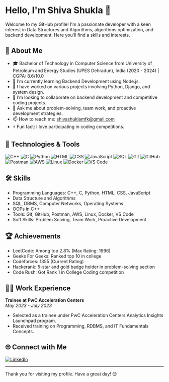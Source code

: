 # Hello, I'm Shiva Shukla 👋

Welcome to my GitHub profile! I'm a passionate developer with a keen interest in Data Structures and Algorithms, algorithms optimization, and backend development. Here you'll find a skills and interests.

## 📘 About Me

- 🎓 Bachelor of Technology in Computer Science from University of Petroleum and Energy Studies (UPES Dehradun), India (2020 - 2024) | CGPA: 8.6/10.0
- 🔭 I’m currently learning Backend Development using Node.js.
- 🔭 I have worked on various projects involving Python, Django, and system design.
- 👯 I’m looking to collaborate on backend development and competitive coding projects.
- 💬 Ask me about problem-solving, team work, and proactive development strategies.
- 📫 How to reach me: [shivashuklamfk@gmail.com](mailto:shivashuklamfk@gmail.com)
- ⚡ Fun fact: I love participating in coding competitions.

## 🔧 Technologies & Tools

![C++](https://img.shields.io/badge/-C++-333333?style=flat&logo=c%2B%2B)
![C](https://img.shields.io/badge/-C-333333?style=flat&logo=c)
![Python](https://img.shields.io/badge/-Python-333333?style=flat&logo=python)
![HTML](https://img.shields.io/badge/-HTML-333333?style=flat&logo=html5)
![CSS](https://img.shields.io/badge/-CSS-333333?style=flat&logo=css3)
![JavaScript](https://img.shields.io/badge/-JavaScript-333333?style=flat&logo=javascript)
![SQL](https://img.shields.io/badge/-SQL-333333?style=flat&logo=sqlite)
![Git](https://img.shields.io/badge/-Git-333333?style=flat&logo=git)
![GitHub](https://img.shields.io/badge/-GitHub-333333?style=flat&logo=github)
![Postman](https://img.shields.io/badge/-Postman-333333?style=flat&logo=postman)
![AWS](https://img.shields.io/badge/-AWS-333333?style=flat&logo=amazon-aws)
![Linux](https://img.shields.io/badge/-Linux-333333?style=flat&logo=linux)
![Docker](https://img.shields.io/badge/-Docker-333333?style=flat&logo=docker)
![VS Code](https://img.shields.io/badge/-VS%20Code-333333?style=flat&logo=visual-studio-code)

## 🛠 Skills

- Programming Languages: C++, C, Python, HTML, CSS, JavaScript
- Data Structure and Algorithms
- SQL, DBMS, Computer Networks, Operating Systems
- OOPs in C++
- Tools: Git, GitHub, Postman, AWS, Linux, Docker, VS Code
- Soft Skills: Problem Solving, Team Work, Proactive Development
  
## 🏆 Achievements

- LeetCode: Among top 2.8% (Max Rating: 1996)
- Geeks For Geeks: Ranked top 10 in college
- Codeforces: 1355 (Current Rating)
- Hackerank: 5-star and gold badge holder in problem-solving section
- Code Rush: Got Rank 1 in College Coding competition

## 🧑‍💼 Work Experience

**Trainee at PwC Acceleration Centers**  
*May 2023 - July 2023*  
- Selected as a trainee under PwC Acceleration Centers Analytics Insights Launchpad program.
- Received training on Programming, RDBMS, and IT Fundamentals Concepts.

## 🌐 Connect with Me

[![LinkedIn](https://img.shields.io/badge/-LinkedIn-0077B5?style=flat&logo=LinkedIn&logoColor=white)](https://www.linkedin.com/in/shiva-shukla-873295243/)


---

Thank you for visiting my profile. Have a great day! 😊
